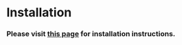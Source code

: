 # Installation

### Please visit [this page](https://chromaticsffxiv.com/download.html) for installation instructions.

